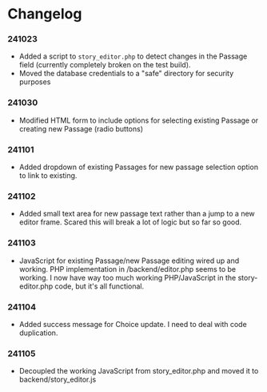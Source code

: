 # Changelog
### 241023 
- Added a script to `story_editor.php` to detect changes in the Passage field (currently completely broken on the test build).
- Moved the database credentials to a "safe" directory for security purposes
### 241030
- Modified HTML form to include options for selecting existing Passage or creating new Passage (radio buttons)
### 241101
- Added dropdown of existing Passages for new passage selection option to link to existing.
### 241102
- Added small text area for new passage text rather than a jump to a new editor frame. Scared this will break a lot of logic but so far so good.
### 241103
- JavaScript for existing Passage/new Passage editing wired up and working. PHP implementation in /backend/editor.php seems to be working. I now have way too much working PHP/JavaScript in the story-editor.php code, but it's all functional.
### 241104
- Added success message for Choice update. I need to deal with code duplication.
### 241105
- Decoupled the working JavaScript from story_editor.php and moved it to backend/story_editor.js